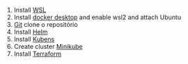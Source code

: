 1. Install [WSL](./wsl.md)
2. Install [docker desktop](https://docs.docker.com/desktop/windows/wsl/) and enable wsl2 and attach Ubuntu
3. [Git](./git.md) clone o repositório
4. Install [Helm](./helm.md)
5. Install [Kubens](./kubens.md)
6. Create cluster [Minikube](./minikube.md)
7. Install [Terraform](./terraform.md)
